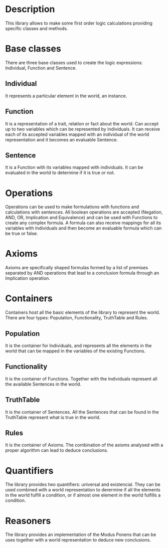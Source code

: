 # Description
This library allows to make some first order logic calculations providing specific classes and methods.

# Base classes
There are three base classes used to create the logic expressions: Individual, Function and Sentence.

## Individual
It represents a particular element in the world, an instance.

## Function
It is a representation of a trait, relation or fact about the world. Can accept up to two variables which can be represented by individuals. It can receive each of its accepted variables mapped with an individual of the world representation and it becomes an evaluable Sentence.

## Sentence
It is a Function with its variables mapped with individuals. It can be evaluated in the world to determine if it is true or not.

# Operations
Operations can be used to make formulations with functions and calculations with sentences. All boolean operations are accepted (Negation, AND, OR, Implication and Equivalence) and can be used with Functions to create any complex formula. A formula can also receive mappings for all its variables with Individuals and then become an evaluable formula which can be true or false.

# Axioms
Axioms are specifically shaped formulas formed by a list of premises separated by AND operations that lead to a conclusion formula through an Implication operation.

# Containers
Containers host all the basic elements of the library to represent the world. There are four types: Population, Functionality, TruthTable and Rules.

## Population
It is the container for Individuals, and represents all the elements in the world that can be mapped in the variables of the existing Functions.

## Functionality
It is the container of Functions. Together with the Individuals represent all the available Sentences in the world.

## TruthTable
It is the container of Sentences. All the Sentences that can be found in the TruthTable represent what is true in the world.

## Rules
It is the container of Axioms. The combination of the axioms analysed with a proper algorithm can lead to deduce conclusions.

# Quantifiers
The library provides two quantifiers: universal and existencial. They can be used combined with a world representation to derermine if all the elements in the world fulfill a condition, or if almost one element in the world fulfills a condition.

# Reasoners
The library provides an implementation of the Modus Ponens that can be uses together with a world representation to deduce new conclusions.